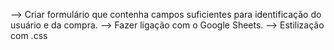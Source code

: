 --> Criar formulário que contenha campos suficientes para identificação do usuário e da compra.
--> Fazer ligação com o Google Sheets.
--> Estilização com .css